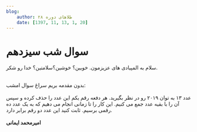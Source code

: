 ```yaml
---
blog:
    author: طلاهای دوره ۲۸
    date: [1397, 11, 13, 1, 20]
---
```

# سوال شب سیزدهم

<div class="cnt">
<p>سلام به المپیادی های عزیزمون. خوبین؟ خوشین؟‌سلامتین؟ خدا رو شکر.</p>
<div> </div>
<div>بدون مقدمه بریم سراغ سوال امشب:
</div>
<div> </div>
<div>عدد ۱۳ به توان ۲۰۱۹ رو در نظر بگیرید. هر دفعه رقم یکم این عدد را حذف کرده و سپس آن را با بقیه عدد جمع می کنیم. این کار را تا زمانی انجام می دهیم که به یک عدد ده رقمی برسیم. ثابت کنید این عدد دو رقم برابر دارد.</div>
<div> </div>
<div><b>امیرمحمد ایمانی</b></div>
</div>
